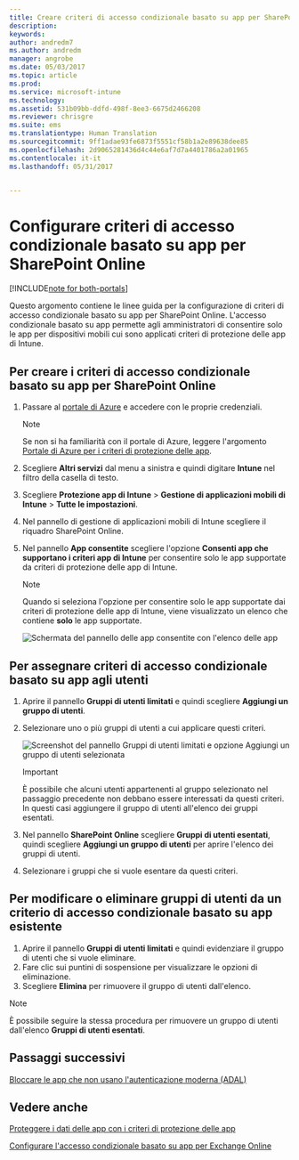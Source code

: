 ```yaml
---
title: Creare criteri di accesso condizionale basato su app per SharePoint Online
description: 
keywords: 
author: andredm7
ms.author: andredm
manager: angrobe
ms.date: 05/03/2017
ms.topic: article
ms.prod: 
ms.service: microsoft-intune
ms.technology: 
ms.assetid: 531b09bb-ddfd-498f-8ee3-6675d2466208
ms.reviewer: chrisgre
ms.suite: ems
ms.translationtype: Human Translation
ms.sourcegitcommit: 9ff1adae93fe6873f5551cf58b1a2e89638dee85
ms.openlocfilehash: 2d9065281436d4c44e6af7d7a4401786a2a01965
ms.contentlocale: it-it
ms.lasthandoff: 05/31/2017


---
```


# <a name="set-up-app-based-conditional-access-ca-policies-for-sharepoint-online"></a>Configurare criteri di accesso condizionale basato su app per SharePoint Online

[!INCLUDE[note for both-portals](../includes/note-for-both-portals.md)]

Questo argomento contiene le linee guida per la configurazione di criteri di accesso condizionale basato su app per SharePoint Online. L'accesso condizionale basato su app permette agli amministratori di consentire solo le app per dispositivi mobili cui sono applicati criteri di protezione delle app di Intune.

## <a name="to-create-the-app-based-ca-policy-for-sharepoint-online"></a>Per creare i criteri di accesso condizionale basato su app per SharePoint Online

1. Passare al [portale di Azure](https://portal.azure.com) e accedere con le proprie credenziali.

    > [!NOTE]
    > Se non si ha familiarità con il portale di Azure, leggere l'argomento [Portale di Azure per i criteri di protezione delle app](azure-portal-for-microsoft-intune-mam-policies.md).

2. Scegliere **Altri servizi** dal menu a sinistra e quindi digitare **Intune** nel filtro della casella di testo.

3. Scegliere **Protezione app di Intune** > **Gestione di applicazioni mobili di Intune** > **Tutte le impostazioni**.

4. Nel pannello di gestione di applicazioni mobili di Intune scegliere il riquadro SharePoint Online.

5. Nel pannello **App consentite** scegliere l'opzione **Consenti app che supportano i criteri app di Intune** per consentire solo le app supportate da criteri di protezione delle app di Intune.

    > [!NOTE] 
    > Quando si seleziona l'opzione per consentire solo le app supportate dai criteri di protezione delle app di Intune, viene visualizzato un elenco che contiene **solo** le app supportate.

    ![Schermata del pannello delle app consentite con l'elenco delle app](../media/mam-ca-spo-allowed-apps.png)

## <a name="to-assign-app-based-ca-policies-to-your-users"></a>Per assegnare criteri di accesso condizionale basato su app agli utenti

1. Aprire il pannello **Gruppi di utenti limitati** e quindi scegliere **Aggiungi un gruppo di utenti**.

2. Selezionare uno o più gruppi di utenti a cui applicare questi criteri.

    ![Screenshot del pannello Gruppi di utenti limitati e opzione Aggiungi un gruppo di utenti selezionata](../media/mam-ca-spo-restricted-groups.png)

    > [!IMPORTANT] 
    > È possibile che alcuni utenti appartenenti al gruppo selezionato nel passaggio precedente non debbano essere interessati da questi criteri. In questi casi aggiungere il gruppo di utenti all'elenco dei gruppi esentati. 

3. Nel pannello **SharePoint Online** scegliere **Gruppi di utenti esentati**, quindi scegliere **Aggiungi un gruppo di utenti** per aprire l'elenco dei gruppi di utenti.

4. Selezionare i gruppi che si vuole esentare da questi criteri.  

## <a name="to-modify-or-delete-user-groups-from-an-existing-app-based-ca-policy"></a>Per modificare o eliminare gruppi di utenti da un criterio di accesso condizionale basato su app esistente

1. Aprire il pannello **Gruppi di utenti limitati** e quindi evidenziare il gruppo di utenti che si vuole eliminare.
2. Fare clic sui puntini di sospensione per visualizzare le opzioni di eliminazione.
3. Scegliere **Elimina** per rimuovere il gruppo di utenti dall'elenco.

> [!NOTE] 
> È possibile seguire la stessa procedura per rimuovere un gruppo di utenti dall'elenco **Gruppi di utenti esentati**.

## <a name="next-steps"></a>Passaggi successivi

[Bloccare le app che non usano l'autenticazione moderna (ADAL)](block-apps-with-no-modern-authentication.md)

## <a name="see-also"></a>Vedere anche

[Proteggere i dati delle app con i criteri di protezione delle app](protect-app-data-using-mobile-app-management-policies-with-microsoft-intune.md)

[Configurare l'accesso condizionale basato su app per Exchange Online](mam-ca-for-exchange-online.md)

